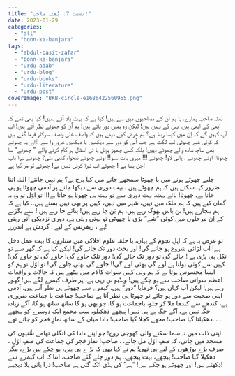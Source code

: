 ```yaml
---
title: "نشست 7: بُھٹہ صاحب!"
date: 2023-01-29
categories: 
  - "all"
  - "bonn-ka-banjara"
tags: 
  - "abdul-basit-zafar"
  - "bonn-ka-banjara"
  - "urdu-adab"
  - "urdu-blog"
  - "urdu-books"
  - "urdu-literature"
  - "urdu-post"
coverImage: "BKB-circle-e1686422560955.png"
---
```


بُھٹہ صاحب ہمارے، یا ہم اُن کے مصاحبوں میں سے ہیں! کیا ہے کہ بہت یاد آئے ہمیں! کہا بھی تھے کہ ابھی کے ابھی ہیں، یہی کے یہیں ہیں! لیکن وہ ہمیں دور پاتے ہیں! ہم اُن کو چھوٹے نظر آتے ہیں! اب آپ کہیں گے کہ اِن میں کیسا ربط ہے؟ ہم عرض کیے دیتے ہیں کہ واصف علی واصف سرکار فرما گئے ہیں کہ کوئی شے چھوٹی تب لگت ہے جب اُس کو دور سے دیکھیں یا دیکھیں غرور وا سے !!اور یہ چھوٹے بھی عام، سادہ والے چھوٹے نہیں! بلکہ کسی چھپڑ ہوٹل یا ٹی اسٹال پر کام کرنے والے ” چھوٹے“ سا چھوٹا! اوئے چھوٹے ، پانی لاو! چھوٹے !!! میری بات سنو!! اوئے چھوٹے تنخواہ کتنی ملی؟ چھوٹے تیرا باپ چل بسا ہے ! چھوٹے اب تیرا کوئی نہیں ہے! چھوٹے تُو مر گیا ہے!

چلیے چھوٹے ہونے میں یا چھوٹا سمجھے جانے میں کیا ہرج ہے؟ ہم نہیں جانتے! البتہ اتنا ضرور کہہ سکتے ہیں کہ ہم چھوٹے ہیں ، بہت دوری سے دیکھا جانے پر آدمی چھوٹا ہو ہی جاتا ہے، چھوٹا! ہائے بہت، بہت دوری سے تو بہت ہی چھوٹا ہو جاتا ہے!!! تو اوّل تو وہ یہ گمان کیے ہیں کہ ہم ملک میں نہیں، شہر میں نہیں، کہیں پر بھی نہیں بستے ہیں.. کیا ہے کہ ہم بنجارے ہیں! بن باس بھوگ رہے ہیں، ہم بَن جا رہے ہیں! بنائے جا رہے ہیں ! بننے بگڑنے کے اِن مرحلوں میں کوئی “شے” بڑی یا چھوٹی تو ہوتی رہتی ہے، دوری نزدیکی آتی رہتی ہے ، ریفرنس کے لیے : گردش ہے اندررر!

تو عرض یہ ہے کہ اہلِ نجوم کے یہاں، یا حلقہ علومِ افلاکی میں ستاروں کا بہت عمل دخل ہے! اب لڑائی شروع ہو جائے گی! اور بحث دور تک جائے گی! لیکن کیا ہے کہ گھر سے تو نکل ہی پڑی ہے ! جائے گی تو دور تک جائے گی! دور تلک جاوے گی! جاوے گی تو جاوے گی! کہیں سے کوئی بولتا ہے آوے گی بھئی آوے گی!! جاوے گی بھئی جاوے گی! تو اوّل تو ہم کو ایسا محسوس ہوتا ہے کہ ہم وہی کہیں سوات کالام میں بیٹھے ہیں کہ حالات و واقعات اعظم سواتی صاحب سے ہو چکے ہیں! ویڈیو بن رہی ہے، ہر طرف کیمرے لگے ہیں! گھور رہے ہیں! لیکن آپ کہاں ہیں؟ فرمایا “دور” ہیں، کیمرے سے چھوٹے ہی نظر آتے ہیں، آدمی اپنی صحبت سے دور ہو جائے تو چھوٹا ہی نظر آتا ہے صاحب! جماعت با جماعت ضروری ہے، کندھے سے کندھا ملا کر چلو، باجماعت ہو گا، جو بھی ہو گا ساتھ ساتھ ہو گا، آگے زیادہ جگہ نہیں ہے، آگے جگہ ہے ہی نہیں! پیچھے دھکیلو، سب مجمع ایک دوسرے کو پیچھے دھکیلتا گیا صاحب! مجھے کچلا گیا صاحب! دادا میاں کے ساتھ نمازِ فجر کو جاتے تھے. . .

اپنی ذات میں نہ سما سکنے والی کھوجی روح! جو اپنے دادا کی انگلی تھامے سُّنیوں کی مسجد میں جاتی، کہ صفِ اوّل مل جائے. . صاحب! نمازِ فجر کی جماعت کی صفِ اوّل ، صرف بڑے بوڑھوں کے لیے ہی تھی! ہم نے کہا بھی کہ بڑ ے ہی ہیں، ہو چکے ہیں بڑے، مگر دھکیلا گیا صاحب! پیچھے، بہت پیچھے.. ہم دور چلے گئے صاحب، اتنا کہ اب کیمرے سے دِکھتے ہیں! اور چھوٹے ہو چکے ہیں! “ہے” کی ہڈی اٹک گئی ہے صاحب! ذرا پانی پلا دیجیے!
